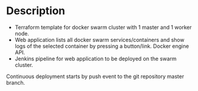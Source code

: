 # Description
* Terraform template for docker swarm cluster with 1 master and 1 worker node.
* Web application lists all docker swarm services/containers and show logs of the selected container by pressing a button/link. Docker engine API.
* Jenkins pipeline for web application to be deployed on the swarm cluster.

Continuous deployment starts by push event to the git repository master branch.

